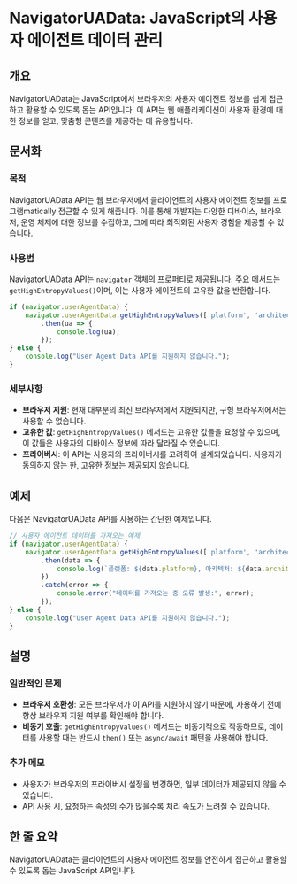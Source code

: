 <!--
Meta Description: # NavigatorUAData: JavaScript의 사용자 에이전트 데이터 관리 ## 개요 NavigatorUAData는 JavaScript에서 브라우저의 사용자 에이전트 정보를 쉽게 접근하고 활용할 수 있도록 돕는 API입니다. 이 API는 웹 애플리케이션이 사용...
Meta Keywords: 사용자, 에이전트, 정보를, navigator, gethighentropyvalues
-->

# NavigatorUAData: JavaScript의 사용자 에이전트 데이터 관리

## 개요
NavigatorUAData는 JavaScript에서 브라우저의 사용자 에이전트 정보를 쉽게 접근하고 활용할 수 있도록 돕는 API입니다. 이 API는 웹 애플리케이션이 사용자 환경에 대한 정보를 얻고, 맞춤형 콘텐츠를 제공하는 데 유용합니다.

## 문서화
### 목적
NavigatorUAData API는 웹 브라우저에서 클라이언트의 사용자 에이전트 정보를 프로그램matically 접근할 수 있게 해줍니다. 이를 통해 개발자는 다양한 디바이스, 브라우저, 운영 체제에 대한 정보를 수집하고, 그에 따라 최적화된 사용자 경험을 제공할 수 있습니다.

### 사용법
NavigatorUAData API는 `navigator` 객체의 프로퍼티로 제공됩니다. 주요 메서드는 `getHighEntropyValues()`이며, 이는 사용자 에이전트의 고유한 값을 반환합니다.

```javascript
if (navigator.userAgentData) {
    navigator.userAgentData.getHighEntropyValues(['platform', 'architecture', 'model'])
        .then(ua => {
            console.log(ua);
        });
} else {
    console.log("User Agent Data API를 지원하지 않습니다.");
}
```

### 세부사항
- **브라우저 지원**: 현재 대부분의 최신 브라우저에서 지원되지만, 구형 브라우저에서는 사용할 수 없습니다.
- **고유한 값**: `getHighEntropyValues()` 메서드는 고유한 값들을 요청할 수 있으며, 이 값들은 사용자의 디바이스 정보에 따라 달라질 수 있습니다.
- **프라이버시**: 이 API는 사용자의 프라이버시를 고려하여 설계되었습니다. 사용자가 동의하지 않는 한, 고유한 정보는 제공되지 않습니다.

## 예제
다음은 NavigatorUAData API를 사용하는 간단한 예제입니다.

```javascript
// 사용자 에이전트 데이터를 가져오는 예제
if (navigator.userAgentData) {
    navigator.userAgentData.getHighEntropyValues(['platform', 'architecture'])
        .then(data => {
            console.log(`플랫폼: ${data.platform}, 아키텍처: ${data.architecture}`);
        })
        .catch(error => {
            console.error("데이터를 가져오는 중 오류 발생:", error);
        });
} else {
    console.log("User Agent Data API를 지원하지 않습니다.");
}
```

## 설명
### 일반적인 문제
- **브라우저 호환성**: 모든 브라우저가 이 API를 지원하지 않기 때문에, 사용하기 전에 항상 브라우저 지원 여부를 확인해야 합니다.
- **비동기 호출**: `getHighEntropyValues()` 메서드는 비동기적으로 작동하므로, 데이터를 사용할 때는 반드시 `then()` 또는 `async/await` 패턴을 사용해야 합니다.

### 추가 메모
- 사용자가 브라우저의 프라이버시 설정을 변경하면, 일부 데이터가 제공되지 않을 수 있습니다.
- API 사용 시, 요청하는 속성의 수가 많을수록 처리 속도가 느려질 수 있습니다.

## 한 줄 요약
NavigatorUAData는 클라이언트의 사용자 에이전트 정보를 안전하게 접근하고 활용할 수 있도록 돕는 JavaScript API입니다.